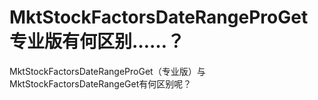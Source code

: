 # MktStockFactorsDateRangeProGet专业版有何区别……？

MktStockFactorsDateRangeProGet（专业版）与MktStockFactorsDateRangeGet有何区别呢？